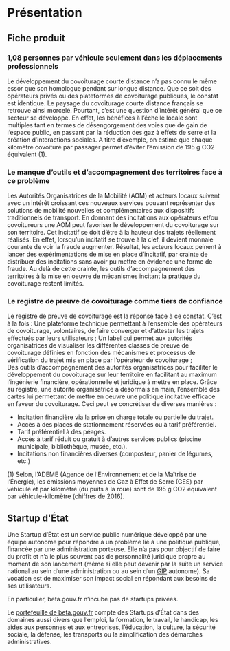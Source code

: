 # Présentation



## Fiche produit

### 1,08 personnes par véhicule seulement dans les déplacements professionnels

Le développement du covoiturage courte distance n’a pas connu le même essor que son homologue pendant sur longue distance. Que ce soit des opérateurs privés ou des plateformes de covoiturage publiques, le constat est identique. Le paysage du covoiturage courte distance français se retrouve ainsi morcelé. Pourtant, c’est une question d’intérêt général que ce secteur se développe. En effet, les bénéfices à l’échelle locale sont multiples tant en termes de désengorgement des voies que de gain de l’espace public, en passant par la réduction des gaz à effets de serre et la création d’interactions sociales. A titre d’exemple, on estime que chaque kilomètre covoituré par passager permet d’éviter l’émission de 195 g CO2 équivalent \(1\).

### Le manque d’outils et d’accompagnement des territoires face à ce problème

Les Autorités Organisatrices de la Mobilité \(AOM\) et acteurs locaux suivent avec un intérêt croissant ces nouveaux services pouvant représenter des solutions de mobilité nouvelles et complémentaires aux dispositifs traditionnels de transport. En donnant des incitations aux opérateurs et/ou covoitureurs une AOM peut favoriser le développement du covoiturage sur son territoire. Cet incitatif se doit d’être à la hauteur des trajets réellement réalisés. En effet, lorsqu’un incitatif se trouve à la clef, il devient monnaie courante de voir la fraude augmenter. Résultat, les acteurs locaux peinent à lancer des expérimentations de mise en place d’incitatif, par crainte de distribuer des incitations sans avoir pu mettre en évidence une forme de fraude. Au delà de cette crainte, les outils d’accompagnement des territoires à la mise en oeuvre de mécanismes incitant la pratique du covoiturage restent limités.

### Le registre de preuve de covoiturage comme tiers de confiance

Le registre de preuve de covoiturage est la réponse face à ce constat. C’est à la fois : Une plateforme technique permettant à l’ensemble des opérateurs de covoiturage, volontaires, de faire converger et d’attester les trajets effectués par leurs utilisateurs ; Un label qui permet aux autorités organisatrices de visualiser les différentes classes de preuve de covoiturage définies en fonction des mécanismes et processus de vérification du trajet mis en place par l’opérateur de covoiturage ;  
Des outils d’accompagnement des autorités organisatrices pour faciliter le développement du covoiturage sur leur territoire en facilitant au maximum l’ingénierie financière, opérationnelle et juridique à mettre en place. Grâce au registre, une autorité organisatrice a désormais en main, l’ensemble des cartes lui permettant de mettre en oeuvre une politique incitative efficace en faveur du covoiturage. Ceci peut se concrétiser de diverses manières :

* Incitation financière via la prise en charge totale ou partielle du trajet.
* Accès à des places de stationnement réservées ou à tarif préférentiel.
* Tarif préférentiel à des péages.
* Accès à tarif réduit ou gratuit à d’autres services publics \(piscine municipale, bibliothèque, musée, etc.\).
* Incitations non financières diverses \(composteur, panier de légumes, etc.\)

\(1\) Selon, l’ADEME \(Agence de l’Environnement et de la Maîtrise de l’Énergie\), les émissions moyennes de Gaz à Effet de Serre \(GES\) par véhicule et par kilomètre \(du puits à la roue\) sont de 195 g CO2 équivalent par véhicule-kilomètre \(chiffres de 2016\).

## Startup d'État 

Une Startup d’État est un service public numérique développé par une équipe autonome pour répondre à un problème lié à une politique publique, financée par une administration porteuse. Elle n’a pas pour objectif de faire du profit et n’a le plus souvent pas de personnalité juridique propre au moment de son lancement \(même si elle peut devenir par la suite un service national au sein d’une administration ou au sein d’un [GIP](https://fr.wikipedia.org/wiki/Groupement_d%27int%C3%A9r%C3%AAt_public) autonome\). Sa vocation est de maximiser son impact social en répondant aux besoins de ses utilisateurs.

En particulier, beta.gouv.fr n’incube pas de startups privées.

Le [portefeuille de beta.gouv.fr](https://beta.gouv.fr/startups/) compte des Startups d’État dans des domaines aussi divers que l’emploi, la formation, le travail, le handicap, les aides aux personnes et aux entreprises, l’éducation, la culture, la sécurité sociale, la défense, les transports ou la simplification des démarches administratives.

